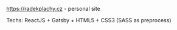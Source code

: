 https://radekplachy.cz - personal site

Techs: ReactJS + Gatsby + HTML5 + CSS3 (SASS as preprocess)

